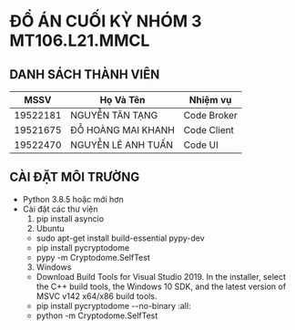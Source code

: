 # ĐỒ ÁN CUỐI KỲ NHÓM 3 MT106.L21.MMCL

## DANH SÁCH THÀNH VIÊN

| MSSV          | Họ Và Tên           | Nhiệm vụ     |
| ------------- | ------------------- | ------------ |
| 19522181      | NGUYỄN TÂN TẠNG     | Code Broker  |
| 19521675      | ĐỖ HOÀNG MAI KHANH  | Code Client  |
| 19522470      | NGUYỄN LÊ ANH TUẤN  | Code UI      |

## CÀI ĐẶT MÔI TRƯỜNG

- Python 3.8.5 hoặc mới hơn
- Cài đặt các thư viện
  1.  pip install asyncio 
  2. Ubuntu
    -  sudo apt-get install build-essential pypy-dev 
    -  pip install pycryptodome 
    -  pypy -m Cryptodome.SelfTest 
  3. Windows
    -  Download Build Tools for Visual Studio 2019. In the installer, select the C++ build tools, the Windows 10 SDK, and the latest version of MSVC v142 x64/x86 build tools.
    -  pip install pycryptodome --no-binary :all: 
    -  python -m Cryptodome.SelfTest 
